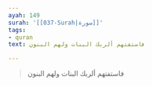 ```yaml
---
ayah: 149
surah: '[[037-Surah|سورة]]'
tags:
- quran
text: فاستفتهم ألربك البنات ولهم البنون

---
```

> فاستفتهم ألربك البنات ولهم البنون
